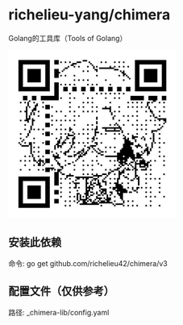 # richelieu-yang/chimera

Golang的工具库（Tools of Golang）

[//]: # (![qrcode.png]&#40;qrcode.png&#41;)
<img src="./qrcode.png" alt="qrcode" width="333" height="333">

## 安装此依赖

命令: go get github.com/richelieu42/chimera/v3

## 配置文件（仅供参考）

路径: _chimera-lib/config.yaml